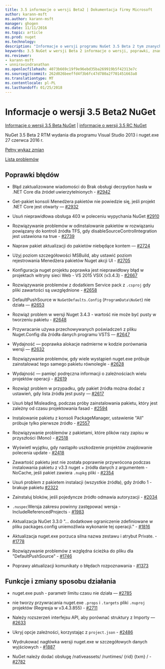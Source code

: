 ```yaml
---
title: 3.5 informacje o wersji Beta2 | Dokumentacja firmy Microsoft
author: karann-msft
ms.author: karann-msft
manager: ghogen
ms.date: 11/11/2016
ms.topic: article
ms.prod: nuget
ms.technology: 
description: "Informacje o wersji programu NuGet 3.5 Beta 2 tym znanych problemów, poprawki, dodatkowe funkcje i dcr."
keywords: 3.5 NuGet w wersji Beta 2 informacje o wersji, poprawki, znanymi problemami, nowe funkcje, dcr
ms.reviewer:
- karann-msft
- unniravindranathan
ms.openlocfilehash: 4073b669c19f9e96ebd35ba269919b5f42313e7c
ms.sourcegitcommit: 262d026beeffd4f3b6fc47d780a2f701451663a8
ms.translationtype: MT
ms.contentlocale: pl-PL
ms.lasthandoff: 01/25/2018
---
```

# <a name="nuget-35-beta2-release-notes"></a>Informacje o wersji 3.5 Beta2 NuGet

[Informacje o wersji 3.5 Beta NuGet](../release-notes/nuget-3.5-Beta.md) | [informacje o wersji 3.5 RC NuGet](../release-notes/nuget-3.5-RC.md)

NuGet 3.5 Beta 2 RTM wydania dla programu Visual Studio 2013 i nuget.exe 27 czerwca 2016 r.

[Pełny wykaz zmian](https://github.com/NuGet/NuGet.Client/compare/release-3.5.0-beta...release-3.5.0-beta2)

[Lista problemów](https://github.com/Nuget/Home/issues?q=is%3Aissue+milestone%3A%223.5+Beta2%22+is%3Aclosed)

## <a name="bug-fixes"></a>Poprawki błędów

* Błąd zaktualizowane wiadomości do Brak obsługi decrpytion hasła w .NET Core dla źródeł uwierzytelnionych - [#2942](https://github.com/NuGet/Home/issues/2942)

* Get-pakiet konsoli Menedżera pakietów nie powiedzie się, jeśli projekt .NET Core jest otwarty — [#2932](https://github.com/NuGet/Home/issues/2932)

* Usuń nieprawidłowa obsługa 403 w poleceniu wypychania NuGet [#2910](https://github.com/NuGet/Home/issues/2910)

* Rozwiązywanie problemów w odinstalowanie pakietów w rozwiązaniu powiązany do kontroli źródła TFS, gdy disableSourceControlIntegration jest ustawiona na true - [#2739](https://github.com/NuGet/Home/issues/2739)

* Napraw pakiet aktualizacji do pakietów niebędące kontem — [#2724](https://github.com/NuGet/Home/issues/2724)

* Użyj poziom szczegółowości MSBuild, aby ustawić poziom rejestrowania Menedżera pakietów Nuget akcji UI - [#2705](https://github.com/NuGet/Home/issues/2705)

* Konfiguracja nuget projektu poprawka jest nieprawidłowy błąd w projektach witryny sieci Web - VS 2015 VSIX (v3.4.3) - [#2667](https://github.com/NuGet/Home/issues/2667)

* Rozwiązywanie problemów z dodatkiem Service pack z `.csproj` gdy pliki zawartości są uwzględnione - [#2658](https://github.com/NuGet/Home/issues/2658)

* DefaultPushSource w `NuGetDefaults.Config` (`ProgramData\NuGet`) nie działa — [#2653](https://github.com/NuGet/Home/issues/2653)

* Rozwiąż problem w wersji Nuget 3.4.3 - wartość nie może być pusty w tworzeniu pakietu - [#2648](https://github.com/NuGet/Home/issues/2648)

* Przywracanie używa przechowywanych poświadczeń z pliku Nuget.Config dla źródła danych programu VSTS — [#2647](https://github.com/NuGet/Home/issues/2647)

* Wydajność — poprawka alokacje nadmierne w kodzie porównania wersji — [#2632](https://github.com/NuGet/Home/issues/2632)

* Rozwiązywanie problemów, gdy wiele wystąpień nuget.exe próbuje zainstalować tego samego pakietu równolegle - [#2628](https://github.com/NuGet/Home/issues/2628)

* Wydajność — pamięć podręczna informacji o zależnościach wielu projektów operacji - [#2619](https://github.com/NuGet/Home/issues/2619)

* Rozwiąż problem w przypadku, gdy pakiet źródła można dodać z ustawień, gdy lista źródła jest pusty — [#2617](https://github.com/NuGet/Home/issues/2617)

* Usuń błąd Misleading, podczas próby zainstalowania pakietu, który jest zależny od czasu projektowania fasad - [#2594](https://github.com/NuGet/Home/issues/2594)

* Instalowanie pakietu z konsoli PackageManager, ustawienie "All" próbuje tylko pierwsze źródło - [#2557](https://github.com/NuGet/Home/issues/2557)

* Rozwiązywanie problemów z pakietami, które plików razy zapisu w przyszłości (Mono) - [#2518](https://github.com/NuGet/Home/issues/2518)

* Wyświetl wyjątku, gdy nastąpiło uszkodzenie projektów znajdowanie polecenia update - [#2418](https://github.com/NuGet/Home/issues/2418)

* Zawartość pakietu jest nie została poprawnie przywrócona podczas instalowania pakietu z v3.3 nuget + źródła danych z argumentem - NoCache, jeśli pakiet zawiera `.nupkg` pliki - [#2354](https://github.com/NuGet/Home/issues/2354)

* Usuń problem z pakietem instalacji (wszystkie źródła), gdy źródło 1 - brakuje pakietu [#2322](https://github.com/NuGet/Home/issues/2322)

* Zainstaluj bloków, jeśli pojedyncze źródło odmawia autoryzacji - [#2034](https://github.com/NuGet/Home/issues/2034)

* `.nuspec`Wersja zakresu powinny zastępować wersja - IncludeReferencedProjects - [#1983](https://github.com/NuGet/Home/issues/1983)

* Aktualizacja NuGet 3.3.0 "... dodatkowe ograniczenie zdefiniowane w pliku packages.config uniemożliwia wykonanie tej operacji." - [#1816](https://github.com/NuGet/Home/issues/1816)

* Aktualizacja nuget.exe porzuca silna nazwa zestawu i atrybut Private. - [#1778](https://github.com/NuGet/Home/issues/1778)

* Rozwiązywanie problemów z względna ścieżka do pliku dla "DefaultPushSource" - [#1746](https://github.com/NuGet/Home/issues/1746)

* Poprawy aktualizacji komunikaty o błędach rozpoznawania - [#1373](https://github.com/NuGet/Home/issues/1373)

## <a name="features-and-behavior-changes"></a>Funkcje i zmiany sposobu działania

* nuget.exe push - parametr limitu czasu nie działa — [#2785](https://github.com/NuGet/Home/issues/2785)

* nie tworzy przywracania nuget.exe `.props` i `.targets` pliki `.nuproj` projektów (Regresja w v3.4.3.855) - [#2711](https://github.com/NuGet/Home/issues/2711)

* Należy rozszerzeń interfejsu API, aby porównać struktury z Importy — [#2633](https://github.com/NuGet/Home/issues/2633)

* Ukryj opcje zależności, korzystając z `project.json`  -  [#2486](https://github.com/NuGet/Home/issues/2486)

* Wydrukować nagłówka wersji nuget.exe w szczegółowych danych wyjściowych - [#1887](https://github.com/NuGet/Home/issues/1887)

* NuGet należy dodać obsługę /nativeassets/ /runtimes/ {rid} {txm} / - [#2782](https://github.com/NuGet/Home/issues/2782)